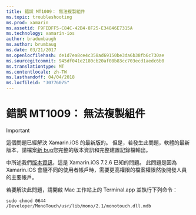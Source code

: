 ```yaml
---
title: 錯誤 MT1009： 無法複製組件
ms.topic: troubleshooting
ms.prod: xamarin
ms.assetid: F9FEDFF5-C84C-42B4-8F25-E34846E7315A
ms.technology: xamarin-ios
author: bradumbaugh
ms.author: brumbaug
ms.date: 03/21/2017
ms.openlocfilehash: de1d7ea8ce4c358ad69150be3da6b38fb6c730ae
ms.sourcegitcommit: 945df041e2180cb20af08b83cc703ecd1aedc6b0
ms.translationtype: MT
ms.contentlocale: zh-TW
ms.lasthandoff: 04/04/2018
ms.locfileid: "30776075"
---
```

# <a name="error-mt1009-could-not-copy-the-assembly"></a>錯誤 MT1009： 無法複製組件

> [!IMPORTANT]
> 這個問題已經解決 Xamarin.iOS 的最新版的。 但是，若發生此問題，軟體的最新版本，請檔案[新 bug](~/cross-platform/troubleshooting/questions/howto-file-bug.md)您完整的版本資訊和完整建置記錄檔輸出。

中所述我們[版本資訊](https://developer.xamarin.com/releases/ios/xamarin.ios_7/xamarin.ios_7.2/)，這是 Xamarin.iOS 7.2.6 已知的問題。 此問題是因為 Xamarin.iOS 會隨不同的使用者帳戶時，需要更高權限的檔案權限然後開發人員的主要帳戶。

若要解決此問題，請開啟 Mac 工作站上的 Terminal.app 並執行下列命令：

`sudo chmod 0644 /Developer/MonoTouch/usr/lib/mono/2.1/monotouch.dll.mdb`

